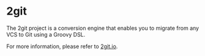 # 2git

The 2git project is a conversion engine that enables you to migrate from any VCS to Git using a Groovy DSL.

For more information, please refer to [2git.io](http://www.2git.io/).

